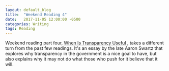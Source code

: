 ```yaml
---
layout: default_blog
title:  "Weekend Reading 4"
date:   2017-11-05 12:00:00 -0500
categories: Writing
tags: Reading
---
```


Weekend reading part four, [When Is Transparency
Useful](http://www.aaronsw.com/weblog/usefultransparency)
, takes a different turn from the past few readings. It's an essay by the late
Aaron Swartz that explores why transparency in the government is a nice goal to
have, but also explains why it may not do what those who push for it believe
that it will.
